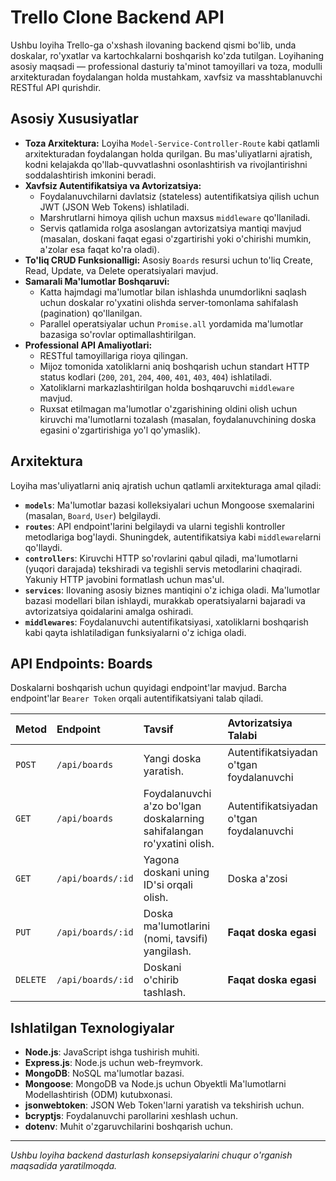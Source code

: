 # Trello Clone Backend API

Ushbu loyiha Trello-ga o'xshash ilovaning backend qismi bo'lib, unda doskalar, ro'yxatlar va kartochkalarni boshqarish ko'zda tutilgan. Loyihaning asosiy maqsadi — professional dasturiy ta'minot tamoyillari va toza, modulli arxitekturadan foydalangan holda mustahkam, xavfsiz va masshtablanuvchi RESTful API qurishdir.

## Asosiy Xususiyatlar

- **Toza Arxitektura:** Loyiha `Model-Service-Controller-Route` kabi qatlamli arxitekturadan foydalangan holda qurilgan. Bu mas'uliyatlarni ajratish, kodni kelajakda qo'llab-quvvatlashni osonlashtirish va rivojlantirishni soddalashtirish imkonini beradi.
- **Xavfsiz Autentifikatsiya va Avtorizatsiya:**
    - Foydalanuvchilarni davlatsiz (stateless) autentifikatsiya qilish uchun JWT (JSON Web Tokens) ishlatiladi.
    - Marshrutlarni himoya qilish uchun maxsus `middleware` qo'llaniladi.
    - Servis qatlamida rolga asoslangan avtorizatsiya mantiqi mavjud (masalan, doskani faqat egasi o'zgartirishi yoki o'chirishi mumkin, a'zolar esa faqat ko'ra oladi).
- **To'liq CRUD Funksionalligi:** Asosiy `Boards` resursi uchun to'liq Create, Read, Update, va Delete operatsiyalari mavjud.
- **Samarali Ma'lumotlar Boshqaruvi:**
    - Katta hajmdagi ma'lumotlar bilan ishlashda unumdorlikni saqlash uchun doskalar ro'yxatini olishda server-tomonlama sahifalash (pagination) qo'llanilgan.
    - Parallel operatsiyalar uchun `Promise.all` yordamida ma'lumotlar bazasiga so'rovlar optimallashtirilgan.
- **Professional API Amaliyotlari:**
    - RESTful tamoyillariga rioya qilingan.
    - Mijoz tomonida xatoliklarni aniq boshqarish uchun standart HTTP status kodlari (`200`, `201`, `204`, `400`, `401`, `403`, `404`) ishlatiladi.
    - Xatoliklarni markazlashtirilgan holda boshqaruvchi `middleware` mavjud.
    - Ruxsat etilmagan ma'lumotlar o'zgarishining oldini olish uchun kiruvchi ma'lumotlarni tozalash (masalan, foydalanuvchining doska egasini o'zgartirishiga yo'l qo'ymaslik).

## Arxitektura

Loyiha mas'uliyatlarni aniq ajratish uchun qatlamli arxitekturaga amal qiladi:

- **`models`**: Ma'lumotlar bazasi kolleksiyalari uchun Mongoose sxemalarini (masalan, `Board`, `User`) belgilaydi.
- **`routes`**: API endpoint'larini belgilaydi va ularni tegishli kontroller metodlariga bog'laydi. Shuningdek, autentifikatsiya kabi `middleware`larni qo'llaydi.
- **`controllers`**: Kiruvchi HTTP so'rovlarini qabul qiladi, ma'lumotlarni (yuqori darajada) tekshiradi va tegishli servis metodlarini chaqiradi. Yakuniy HTTP javobini formatlash uchun mas'ul.
- **`services`**: Ilovaning asosiy biznes mantiqini o'z ichiga oladi. Ma'lumotlar bazasi modellari bilan ishlaydi, murakkab operatsiyalarni bajaradi va avtorizatsiya qoidalarini amalga oshiradi.
- **`middlewares`**: Foydalanuvchi autentifikatsiyasi, xatoliklarni boshqarish kabi qayta ishlatiladigan funksiyalarni o'z ichiga oladi.

## API Endpoints: Boards

Doskalarni boshqarish uchun quyidagi endpoint'lar mavjud. Barcha endpoint'lar `Bearer Token` orqali autentifikatsiyani talab qiladi.

| Metod    | Endpoint             | Tavsif                                            | Avtorizatsiya Talabi        |
| :------- | :------------------- | :------------------------------------------------ | :-------------------------- |
| `POST`   | `/api/boards`        | Yangi doska yaratish.                             | Autentifikatsiyadan o'tgan foydalanuvchi |
| `GET`    | `/api/boards`        | Foydalanuvchi a'zo bo'lgan doskalarning sahifalangan ro'yxatini olish. | Autentifikatsiyadan o'tgan foydalanuvchi |
| `GET`    | `/api/boards/:id`    | Yagona doskani uning ID'si orqali olish.          | Doska a'zosi                |
| `PUT`    | `/api/boards/:id`    | Doska ma'lumotlarini (nomi, tavsifi) yangilash.   | **Faqat doska egasi**       |
| `DELETE` | `/api/boards/:id`    | Doskani o'chirib tashlash.                        | **Faqat doska egasi**       |

## Ishlatilgan Texnologiyalar

- **Node.js**: JavaScript ishga tushirish muhiti.
- **Express.js**: Node.js uchun web-freymvork.
- **MongoDB**: NoSQL ma'lumotlar bazasi.
- **Mongoose**: MongoDB va Node.js uchun Obyektli Ma'lumotlarni Modellashtirish (ODM) kutubxonasi.
- **jsonwebtoken**: JSON Web Token'larni yaratish va tekshirish uchun.
- **bcryptjs**: Foydalanuvchi parollarini xeshlash uchun.
- **dotenv**: Muhit o'zgaruvchilarini boshqarish uchun.

---
*Ushbu loyiha backend dasturlash konsepsiyalarini chuqur o'rganish maqsadida yaratilmoqda.*
